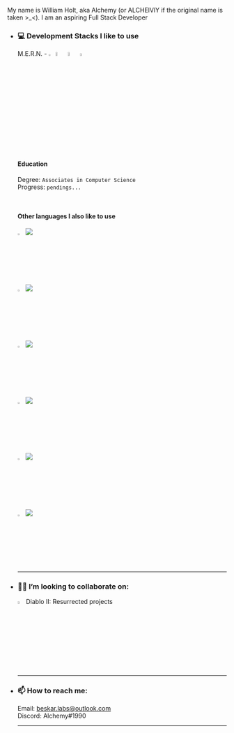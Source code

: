 My name is William Holt, aka Alchemy (or ALCHElVlY if the original name is taken >_<). I am an aspiring Full Stack Developer
 
-   <h3>💻 Development Stacks I like to use</h3>
    <p>
      M.E.R.N. - 
        <img src="https://imgur.com/U9NRYzH.png" title="MongoDB" alt="mongoDB" width=2.5% height=2.5% />
        <img src="https://imgur.com/NFOktJ8.png" title="ExpressJS" alt="expressJS" width=5% height=5% />
        <img src="https://imgur.com/kRALSx1.png" title="ReactJS" alt="reactJS" width=5% height=5% />
        <img src="https://imgur.com/BAmdOeC.png" title="NodeJS" alt="nodeJS" width=4% height=4% />
      <br>
      <br>
      <br>
      
      <h4>Education</h4>
      <div>
          <p>
              Degree: <code>Associates in Computer Science</code><br>
              Progress: <code>pendings...</code>
          </p>
      </div>
      <br>
  
      <h4>Other languages I also like to use</h4>
      <div>
       <img src="https://imgur.com/GxZB87E.png" title="C#" alt="cSharp" width=3% height=3% />
       <img src="https://img.shields.io/badge/Skill%20Level-4%2F10-blue" />
      </div>
      
      <div>
       <img src="https://imgur.com/26ZTXwk.png" title="Java" alt="java" width=3% height=3% />
       <img src="https://img.shields.io/badge/Skill%20Level-4%2F10-blue" /><br>
      </div>
      
      <div>
       <img src="https://imgur.com/UwwZTgs.png" title="Python" alt="python" width=3% height=3% />
       <img src="https://img.shields.io/badge/Skill%20Level-1%2F10-blue" /><br>
      </div>
      
      <div>
       <img src="https://imgur.com/knhEDjT.png" title="HTML" alt="html" width=3% height=3% />
       <img src="https://img.shields.io/badge/Skill%20Level-6%2F10-blue" /><br>
      </div>
      
      <div>
       <img src="https://imgur.com/mxgz4Wx.png" title="CSS" alt="css" width=3% height=3% />
       <img src="https://img.shields.io/badge/Skill%20Level-6%2F10-blue" /><br>
      </div>
      
      <div>
       <img src="https://imgur.com/j3Gkvcd.png" title="Sass" alt="sass" width=3% height=3% />
       <img src="https://img.shields.io/badge/Skill%20Level-2%2F10-blue" />
      </div>
    </p>
    <!-- Horizontal line break -->
    <hr />
  
-   <h3>🧑‍💻 I’m looking to collaborate on:</h3>
    <p>
      <img src="https://imgur.com/2p3QZf5.png" title="Diablo II: Resurrected" alt="d2r" width=4% height=4%>Diablo II: Resurrected projects</img>
    </p>
    <!-- Horizontal line break -->
    <hr />
  
-   <h3>📫 How to reach me:</h3>
    <p>
      Email: <a href="mailto:beskar.labs@outlook.com">beskar.labs@outlook.com</a><br>
      Discord: Alchemy#1990
    </p>
    <!-- Horizontal line break -->
    <hr />

